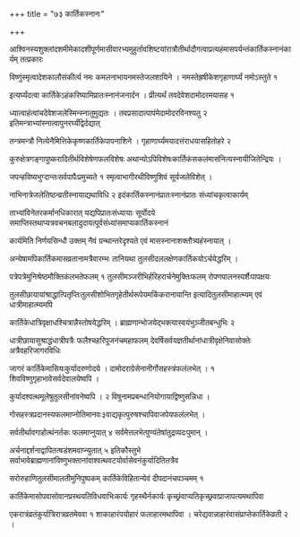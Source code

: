 +++
title = "७३ कार्तिकस्नानः"

+++

आश्विनस्यशुक्लांदशमीमेकादशीपूर्णमासीवारभ्यमुहुर्तावशिष्टयांरात्रौतीर्थादौगत्वाप्रत्यहंमासपर्यन्तंकार्तिकस्नानंकार्यम् तत्प्रकारः

विष्णुंस्मृत्वादेशकालौसंकीर्त्य नमः कमलनाभायनमस्तेजलशायिने । नमस्तेह्रषीकेशगृहाणार्घ्यं नमोऽस्तुते १

इत्यर्घ्यंदत्वा कार्तिकेऽहंकरिष्यामिप्रातःस्नानंजनार्दन । प्रीत्यर्थं तवदेवेशदामोदरमयासह १

ध्यात्वाहंत्वांचदेवेशजलेस्मिन्स्नातुमुद्यतः । तवप्रसादात्पापंमेदामोदरविनश्यतु २ इतिमन्त्राभ्यांस्नात्वापुनरर्घ्यंद्विर्दद्यात्

तन्त्रमन्त्रौ नित्येनैमित्तिकेकृष्णकार्तिकेपापनाशिने । गृहाणार्घ्यंमयादत्तंराधयासहितोहरे २

कुरुक्षेत्रगङ्गापुष्करादितीर्थविशेषेणफलविशेषः अथान्योऽपिविशेषःकार्तिकंसकलंमासंनित्यस्नायीजितेन्द्रियः ।

जपन्हविष्यभुग्दान्तःसर्वपापैःप्रमुच्यते १ स्मृत्वाभागीरथीविष्णुशिवं सूर्यजलेविशेत् ।

नाभिनात्रेजलेतिष्ठन्व्रतीस्नायाद्यथाविधि २ इदंकार्तिकस्नानंप्रातःस्नानंप्रातः संध्यांचकृत्वाकार्यम्

ताभ्यांविनेतरकर्मानधिकारात् यद्यपिप्रातःसंध्यायाः सूर्योदये समाप्तिस्तथाप्यत्रवचनबलादुदायत्पूर्वसंध्यांसमाप्यकार्तिकस्नानं

कार्यमिति निर्णयसिन्धौ उक्तम् नैवं ग्रन्थान्तरेदृश्यते एवं मासस्नानाशक्तौत्र्यहंस्नायात् ।

अन्येषामपिकार्तिकमासव्रतानामत्रैवारम्भः तानियथा तुलसीदललक्षेणकार्तिकयोऽर्चयेद्धरिम् ।

पत्रेपत्रेमुनिश्रेष्ठमौक्तिकंलभतेफलम् १ तुलसीमञ्जरीभिर्हरिहरार्चनेमुक्तिःफलम् रोपणपालनस्पर्शैःपापक्षयः

तुलसीछायायांश्राद्धात्पितृप्तिःतुलसीशोभितगृहेतीर्थरूपेयमकिंकरानायान्ति इत्यादितुलसीमाहात्म्यम् एवं धात्रीमाहात्म्यमपि

कार्तिकेधात्रिवृक्षाधश्चित्रान्नैस्तोषयेद्धरिम् । ब्राह्मणान्भोजयेद्भक्त्यास्वयंभुञ्जीतबन्धुभिः २

धात्रीछायासुश्राद्धंधात्रीपत्रैः फलैश्चहरिपूजनंचमहाफलम् देवर्षिसर्वयज्ञतीर्थानांधात्रीवृक्षेनिवासोक्तेः अत्रैवहरिजागरविधिः

जागरं कार्तिकेमासियःकुर्यादरुणोदये । दामोदराग्रेसेनानीर्गोसहस्त्रंफलंलभेत् । १ शिवविष्णुगृहाभावेसर्वदेवालयेष्वपि ।

कुर्यादश्वत्थमूलेषुतुलसीनांवनेष्वपि । २ विषुनामप्रबन्धानियोगायाद्विष्णुसन्निधा ।

गोसहस्त्रप्रदानस्यफलमाप्नोतिमानवः३वाद्यकृत्पुरुषश्चापिवाजपेयफलंलभेत् ।

सर्वतीर्थावगाहोत्थंनर्तकः फलमाप्नुयात् ४ सर्वमेत्तलभेत्पुण्यंतेषांतुद्रव्यदःपुमान् ।

अर्चनाद्दर्शनाद्वापितत्षडंशमवाप्न्युतात् ५ इतिकौस्तुभे सर्वाभावेब्राह्मणानांविष्णुभक्तानांवाश्वत्थवटयोर्वासेवनंकुर्यादितितत्रैव

सरोरुहाणितुलसीमालतीमुनिपुष्पकम् कार्तिकेविहितान्येवं दीपदानंचपञ्चमम् १

कार्तिकेमासोपवासोवानप्रस्थयतिविधवाभिःकार्यः गृहस्थैर्नकार्यः कृच्छ्रंवाप्यतिकृच्छ्रवाप्राजापत्यमथापिवा

एकरात्रंव्रतंकुर्यात्रिरात्रव्रतमेववा १ शाकाहारंपयोहारं फलाहारमथापिवा । चरेद्यवान्नाहारंवासंप्राप्तेकार्तिकेव्रती २ ।
